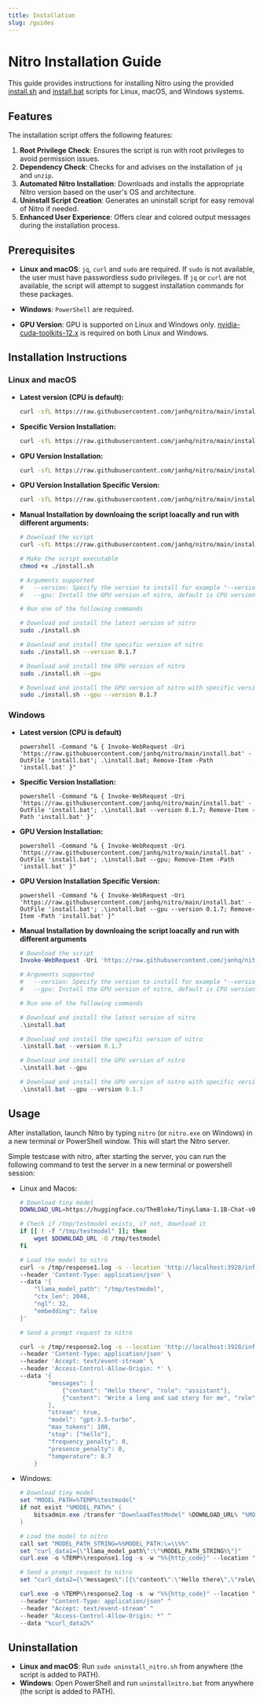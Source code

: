 ```yaml
---
title: Installation
slug: /guides
---
```


# Nitro Installation Guide

This guide provides instructions for installing Nitro using the provided [install.sh](https://github.com/janhq/nitro/blob/main/install.sh) and [install.bat](https://github.com/janhq/nitro/blob/main/install.bat) scripts for Linux, macOS, and Windows systems.

## Features

The installation script offers the following features:

1. **Root Privilege Check**: Ensures the script is run with root privileges to avoid permission issues.
2. **Dependency Check**: Checks for and advises on the installation of `jq` and `unzip`.
3. **Automated Nitro Installation**: Downloads and installs the appropriate Nitro version based on the user's OS and architecture.
4. **Uninstall Script Creation**: Generates an uninstall script for easy removal of Nitro if needed.
5. **Enhanced User Experience**: Offers clear and colored output messages during the installation process.

## Prerequisites

- **Linux and macOS**: `jq`, `curl` and `sudo` are required. If `sudo` is not available, the user must have passwordless sudo privileges. If `jq` or `curl` are not available, the script will attempt to suggest installation commands for these packages.
- **Windows**: `PowerShell` are required.

- **GPU Version**: GPU is supported on Linux and Windows only. [nvidia-cuda-toolkits-12.x](https://developer.nvidia.com/cuda-toolkit) is required on both Linux and Windows. 

## Installation Instructions

### Linux and macOS

- **Latest version (CPU is default):**

  ```bash
  curl -sfL https://raw.githubusercontent.com/janhq/nitro/main/install.sh | sudo /bin/bash -
  ```

- **Specific Version Installation:**
  ```bash
  curl -sfL https://raw.githubusercontent.com/janhq/nitro/main/install.sh -o /tmp/install.sh && chmod +x /tmp/install.sh && sudo bash /tmp/install.sh --version 0.1.7 && rm /tmp/install.sh
  ```

- **GPU Version Installation:**
  ```bash
  curl -sfL https://raw.githubusercontent.com/janhq/nitro/main/install.sh -o /tmp/install.sh && chmod +x /tmp/install.sh && sudo bash /tmp/install.sh --gpu && rm /tmp/install.sh
  ```

- **GPU Version Installation Specific Version:**
  ```bash
  curl -sfL https://raw.githubusercontent.com/janhq/nitro/main/install.sh -o /tmp/install.sh && chmod +x /tmp/install.sh && sudo bash /tmp/install.sh --gpu --version 0.1.7 && rm /tmp/install.sh
  ```

- **Manual Installation by downloaing the script loacally and run with different arguments:**

    ```bash
    # Download the script
    curl -sfL https://raw.githubusercontent.com/janhq/nitro/main/install.sh -o ./install.sh

    # Make the script executable
    chmod +x ./install.sh

    # Arguments supported
    #   --version: Specify the version to install for example "--version 0.1.7", default is latest, list version of nitro can be found in https://github.com/janhq/nitro/releases
    #   --gpu: Install the GPU version of nitro, default is CPU version

    # Run one of the following commands

    # Download and install the latest version of nitro
    sudo ./install.sh

    # Download and install the specific version of nitro
    sudo ./install.sh --version 0.1.7

    # Download and install the GPU version of nitro
    sudo ./install.sh --gpu

    # Download and install the GPU version of nitro with specific version
    sudo ./install.sh --gpu --version 0.1.7
    ```


### Windows

- **Latest version (CPU is default)**
  ```
  powershell -Command "& { Invoke-WebRequest -Uri 'https://raw.githubusercontent.com/janhq/nitro/main/install.bat' -OutFile 'install.bat'; .\install.bat; Remove-Item -Path 'install.bat' }"
  ```

- **Specific Version Installation:**
  ```
  powershell -Command "& { Invoke-WebRequest -Uri 'https://raw.githubusercontent.com/janhq/nitro/main/install.bat' -OutFile 'install.bat'; .\install.bat --version 0.1.7; Remove-Item -Path 'install.bat' }"
  ```

- **GPU Version Installation:**
  ```
  powershell -Command "& { Invoke-WebRequest -Uri 'https://raw.githubusercontent.com/janhq/nitro/main/install.bat' -OutFile 'install.bat'; .\install.bat --gpu; Remove-Item -Path 'install.bat' }"
  ```

- **GPU Version Installation Specific Version:**
  ```
  powershell -Command "& { Invoke-WebRequest -Uri 'https://raw.githubusercontent.com/janhq/nitro/main/install.bat' -OutFile 'install.bat'; .\install.bat --gpu --version 0.1.7; Remove-Item -Path 'install.bat' }"
  ```
- **Manual Installation by downloaing the script loacally and run with different arguments**

    ```powershell
    # Download the script
    Invoke-WebRequest -Uri 'https://raw.githubusercontent.com/janhq/nitro/main/install.bat' -OutFile 'install.bat'

    # Arguments supported
    #   --version: Specify the version to install for example "--version 0.1.7", default is latest, list version of nitro can be found in https://github.com/janhq/nitro/releases
    #   --gpu: Install the GPU version of nitro, default is CPU version

    # Run one of the following commands

    # Download and install the latest version of nitro
    .\install.bat

    # Download and install the specific version of nitro
    .\install.bat --version 0.1.7

    # Download and install the GPU version of nitro
    .\install.bat --gpu

    # Download and install the GPU version of nitro with specific version
    .\install.bat --gpu --version 0.1.7

    ```

## Usage

After installation, launch Nitro by typing `nitro` (or `nitro.exe` on Windows) in a new terminal or PowerShell window. This will start the Nitro server.

Simple testcase with nitro, after starting the server, you can run the following command to test the server in a new terminal or powershell session:


- Linux and Macos:

    ```bash
    # Download tiny model
    DOWNLOAD_URL=https://huggingface.co/TheBloke/TinyLlama-1.1B-Chat-v0.3-GGUF/resolve/main/tinyllama-1.1b-chat-v0.3.Q2_K.gguf

    # Check if /tmp/testmodel exists, if not, download it
    if [[ ! -f "/tmp/testmodel" ]]; then
        wget $DOWNLOAD_URL -O /tmp/testmodel
    fi

    # Load the model to nitro
    curl -o /tmp/response1.log -s --location 'http://localhost:3928/inferences/llamacpp/loadModel' \
    --header 'Content-Type: application/json' \
    --data '{
        "llama_model_path": "/tmp/testmodel",
        "ctx_len": 2048,
        "ngl": 32,
        "embedding": false
    }'

    # Send a prompt request to nitro

    curl -o /tmp/response2.log -s --location 'http://localhost:3928/inferences/llamacpp/chat_completion' \
    --header 'Content-Type: application/json' \
    --header 'Accept: text/event-stream' \
    --header 'Access-Control-Allow-Origin: *' \
    --data '{
            "messages": [
                {"content": "Hello there", "role": "assistant"},
                {"content": "Write a long and sad story for me", "role": "user"}
            ],
            "stream": true,
            "model": "gpt-3.5-turbo",
            "max_tokens": 100,
            "stop": ["hello"],
            "frequency_penalty": 0,
            "presence_penalty": 0,
            "temperature": 0.7
        }
    ```

- Windows:

    ```powershell
    # Download tiny model
    set "MODEL_PATH=%TEMP%\testmodel"
    if not exist "%MODEL_PATH%" (
        bitsadmin.exe /transfer "DownloadTestModel" %DOWNLOAD_URL% "%MODEL_PATH%"
    )

    # Load the model to nitro
    call set "MODEL_PATH_STRING=%%MODEL_PATH:\=\\%%"
    set "curl_data1={\"llama_model_path\":\"%MODEL_PATH_STRING%\"}"
    curl.exe -o %TEMP%\response1.log -s -w "%%{http_code}" --location "http://localhost:3928/inferences/llamacpp/loadModel" --header "Content-Type: application/json" --data "%curl_data1%"

    # Send a prompt request to nitro
    set "curl_data2={\"messages\":[{\"content\":\"Hello there\",\"role\":\"assistant\"},{\"content\":\"Write a long and sad story for me\",\"role\":\"user\"}],\"stream\":true,\"model\":\"gpt-3.5-turbo\",\"max_tokens\":100,\"stop\":[\"hello\"],\"frequency_penalty\":0,\"presence_penalty\":0,\"temperature\":0.7}"

    curl.exe -o %TEMP%\response2.log -s -w "%%{http_code}" --location "http://localhost:3928/inferences/llamacpp/chat_completion" ^
    --header "Content-Type: application/json" ^
    --header "Accept: text/event-stream" ^
    --header "Access-Control-Allow-Origin: *" ^
    --data "%curl_data2%"

    ```

## Uninstallation

- **Linux and macOS**: Run `sudo uninstall_nitro.sh` from anywhere (the script is added to PATH).
- **Windows**: Open PowerShell and run `uninstallnitro.bat` from anywhere (the script is added to PATH).
